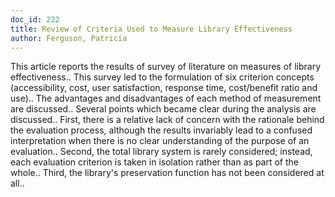 ```yaml
---
doc_id: 222
title: Review of Criteria Used to Measure Library Effectiveness
author: Ferguson, Patricia
---
```


This article reports the results of survey of literature on measures of 
library effectiveness.. This survey led to the formulation of six criterion 
concepts  (accessibility, cost, user satisfaction, response time, cost/benefit
ratio and use).. The advantages and disadvantages of each method of 
measurement are discussed.. Several points which became clear during the 
analysis are discussed.. First, there is a relative lack of concern with the 
rationale behind the evaluation process, although the results invariably lead
to a confused interpretation when there is no clear understanding of the 
purpose of an evaluation.. Second, the total library system is rarely 
considered; instead, each evaluation criterion is taken in isolation rather
than as part of the whole.. Third, the library's preservation function has not
been considered at all..